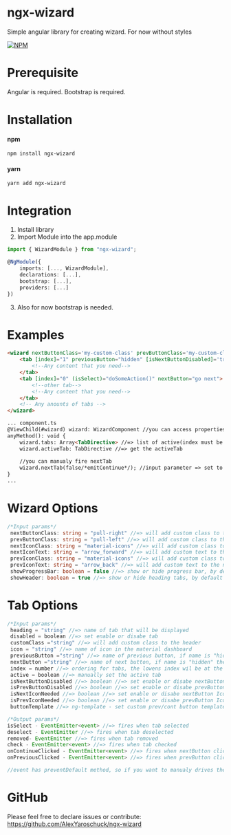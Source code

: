
# ngx-wizard
Simple angular library for creating wizard. For now without styles

[![NPM](https://nodei.co/npm/ngx-wizard.png?downloads=true&downloadRank=true&stars=true)](https://nodei.co/npm/ngx-wizard/)

# Prerequisite
 Angular is required.
 Bootstrap is required.

# Installation
#### npm
```
npm install ngx-wizard
```
#### yarn
```
yarn add ngx-wizard
```
# Integration
1. Install library
2. Import Module into the app.module
```ts
import { WizardModule } from "ngx-wizard";

@NgModule({
    imports: [..., WizardModule],
    declarations: [...],
    bootstrap: [...],
    providers: [...]
})
```
3.  Also for now bootstrap is needed.

# Examples
``` html
<wizard nextButtonClass='my-custom-class' prevButtonClass='my-custom-class' #wizard>
	<tab [index]="1" previousButton="hidden" [isNextButtonDisabled]='true' nextButton="hidden" icon="iso" class="my_class">
		<!--Any content that you need-->
	</tab>
	<tab [index]="0" (isSelect)="doSomeAction()" nextButton="go next">
		<!--other tab-->
		<!--Any content that you need-->
	</tab>
	<!-- Any anounts of tabs -->
</wizard>

... component.ts
@ViewChild(#wizard) wizard: WizardComponent //you can access properties by using ViewChild
anyMethod(): void {
    wizard.tabs: Array<TabDirective> //=> list of active(index must be >= 0) tabs, only avaliable after View Init
    wizard.activeTab: TabDirective //=> get the activeTab
    
    //you can manualy fire nextTab
    wizard.nextTab(false/*emitContinue*/); //input parameter => set to fire onContinueClicked event
}
...
```
# Wizard Options
``` ts
/*Input params*/
 nextButtonClass: string = "pull-right" //=> will add custom class to the nextButton, default class is "btn btn-next btn-fill btn-wd"
 prevButtonClass: string = "pull-left" //=> will add custom class to the previousButton, default class is "btn btn-previous btn-fill btn-default btn-wd"
 nextIconClass: string = "material-icons" //=> will add custom class to the nextButton Icon, default class is "material-icons"
 nextIconText: string = "arrow_forward" //=> will add custom text to the nextButton Icon, default text is "arrow_forward"
 prevIconClass: string = "material-icons" //=> will add custom class to the prevButton Icon, default class is "material-icons"
 prevIconText: string = "arrow_back" //=> will add custom text to the nextButton Icon, default text is "arrow_back""
 showProgressBar: boolean = false //=> show or hide progress bar, by default it's false
 showHeader: boolean = true //=> show or hide heading tabs, by default it's true
```
# Tab Options
``` ts
/*Input params*/
 heading = "string" //=> name of tab that will be displayed
 disabled = boolean //=> set enable or disabe tab
 customClass ="string" //=> will add custom class to the header
 icon = "string" //=> name of icon in the material dashboard
 previousButton ="string" //=> name of previous button, if name is "hidden" then won't show this button
 nextButton ="string" //=> name of next button, if name is "hidden" then won't show this button
 index = number //=> ordering for tabs, the lowens index wil be at the start
 active = boolean //=> manually set the active tab
 isNextButtonDisabled //=> boolean //=> set enable or disabe nextButton
 isPrevButtonDisabled //=> boolean //=> set enable or disabe prevButton
 isNextIconNeeded //=> boolean //=> set enable or disabe nextButton Icon
 isPrevIconNeeded //=> boolean //=> set enable or disabe prevButton Icon
 buttonTemplate //=> ng-template - set custom prev/cont button template

/*Output params*/
isSelect - EventEmitter<event> //=> fires when tab selected
deselect - EventEmitter //=> fires when tab deselected
removed- EventEmitter //=> fires when tab removed
check - EventEmitter<event> //=> fires when tab checked
onContinueClicked - EventEmitter<event> //=> fires when nextButton clicked
onPreviousClicked - EventEmitter<event> //=> fires when prevButton clicked

//event has preventDefault method, so if you want to manualy drives the countinue or other buttons you can handle this using preventDefault()

```

# GitHub
Please feel free to declare issues or contribute: https://github.com/AlexYaroschuck/ngx-wizard
